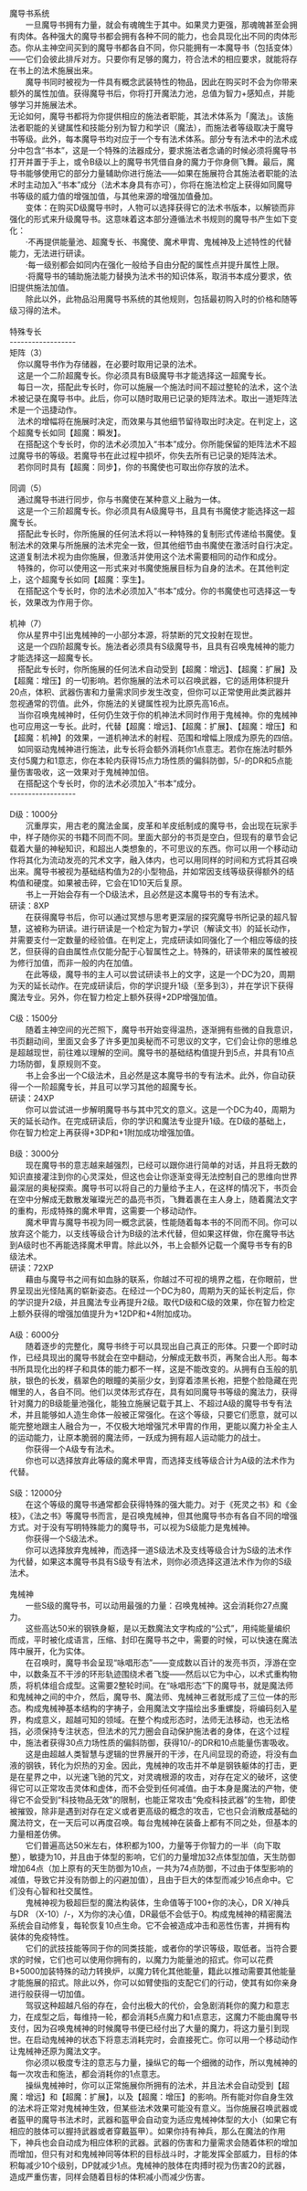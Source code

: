 <title>魔导书系统</title>
<br>魔导书系统
<br>　　一旦魔导书拥有力量，就会有魂魄生于其中。如果灵力更强，那魂魄甚至会拥有肉体。各种强大的魔导书都会拥有各种不同的能力，也会具现化出不同的肉体形态。你从主神空间买到的魔导书都各自不同，你只能拥有一本魔导书（包括变体）——它们会彼此排斥对方。只要你有足够的魔力，符合法术的相应要求，就能将存在书上的法术施展出来。
<br>　　魔导书同时被视为一件具有概念武装特性的物品，因此在购买时不会为你带来额外的属性加值。获得魔导书后，你将打开魔法力池，总值为智力+感知点，并能够学习并施展法术。
<br>	无论如何，魔导书都将为你提供相应的施法者职能，其法术体系为「魔法」。该施法者职能的关键属性和技能分别为智力和学识（魔法），而施法者等级取决于魔导书等级。此外，每本魔导书均对应于一个专有法术体系。部分专有法术中的法术成分中包含“书本”，这是一个特殊的法器成分，要求施法者念诵的时候必须将魔导书打开并置于手上，或令B级以上的魔导书凭借自身的魔力于你身侧飞舞。最后，魔导书能够使用它的部分力量辅助你进行施法——如果在施展符合其施法者职能的法术时主动加入“书本”成分（法术本身具有亦可），你将在施法检定上获得如同魔导书等级的威力值的增强加值，与其他来源的增强加值叠加。
<br>　　变体：在购买D级魔导书时，人物可以选择获得它的法术书版本，以解锁而非强化的形式来升级魔导书。这意味着这本部分遵循法术书规则的魔导书产生如下变化：
<br>　　·不再提供能量池、超魔专长、书魔使、魔术甲胄、鬼械神及上述特性的代替能力，无法进行研读。
<br>　　·每一级别都会如同内在强化一般给予自由分配的属性点并提升属性上限。
<br>　　·将魔导书的辅助施法能力替换为法术书的知识体系，取消书本成分要求，依旧提供施法加值。
<br>　　除此以外，此物品沿用魔导书系统的其他规则，包括最初购入时的价格和随等级习得的法术。
<br>
<br>特殊专长
<br>------------------
<br>矩阵（3）
<br>　你以魔导书作为存储器，在必要时取用记录的法术。
<br>　这是一个二阶超魔专长。你必须具有B级魔导书才能选择这一超魔专长。
<br>　每日一次，搭配此专长时，你可以施展一个施法时间不超过整轮的法术，这个法术被记录在魔导书中。此后，你可以随时取用已记录的矩阵法术。取出一道矩阵法术是一个迅捷动作。
<br>　法术的增幅将在施展时决定，而效果与其他细节留待取出时决定。在判定上，这个超魔专长如同【超魔：瞬发】。
<br>　在搭配这个专长时，你的法术必须加入“书本”成分。你所能保留的矩阵法术不超过魔导书的等级。若魔导书在此过程中损坏，你失去所有已记录的矩阵法术。
<br>　若你同时具有【超魔：同步】，你的书魔使也可取出你存放的法术。
<br>
<br>同调（5）
<br>　通过魔导书进行同步，你与书魔使在某种意义上融为一体。
<br>　这是一个三阶超魔专长。你必须具有A级魔导书，且具有书魔使才能选择这一超魔专长。
<br>　搭配此专长时，你所施展的任何法术将以一种特殊的复制形式传递给书魔使。复制法术的效果与所施展的法术完全一致，但其他细节由书魔使在激活时自行决定。这道复制法术视为由你施展，但激活并使用这个法术需要相同的动作和成分。
<br>　特殊的，你可以使用这一形式来对书魔使施展目标为自身的法术。在其他判定上，这个超魔专长如同【超魔：孪生】。
<br>　在搭配这个专长时，你的法术必须加入“书本”成分。你的书魔使也可选择这一专长，效果改为作用于你。
<br>
<br>机神（7）
<br>　你从星界中引出鬼械神的一小部分本源，将禁断的咒文投射在现世。
<br>　这是一个四阶超魔专长。施法者必须具有S级魔导书，且具有召唤鬼械神的能力才能选择这一超魔专长。
<br>　搭配此专长时，你所施展的任何法术自动受到【超魔：增远】、【超魔：扩展】及【超魔：增压】的一切影响。若你施展的法术可以召唤武器，它的适用体积提升20点，体积、武器伤害和力量需求同步发生改变，但你可以正常使用此类武器并忽视通常的罚值。此外，你施法的关键属性视为比原先高16点。
<br>　当你召唤鬼械神时，任何仍生效于你的机神法术同时作用于鬼械神。你的鬼械神也可应用这一专长。此时，代替【超魔：增远】、【超魔：扩展】、【超魔：增压】和【超魔：机神】的效果，一道机神法术的射程、范围和增幅上限成为原先的四倍。
<br>　如同驱动鬼械神进行施法，此专长将会额外消耗你1点意志。若你在施法时额外支付5魔力和1意志，你在本轮内获得15点力场性质的偏斜防御，5/-的DR和5点能量伤害吸收，这一效果对于鬼械神加倍。
<br>　在搭配这个专长时，你的法术必须加入“书本”成分。
<br>------------------
<br>
<br>D级：1000分
<br>　　沉重厚实，用古老的魔法金属，皮革和羊皮纸制成的魔导书，会出现在玩家手中，样子随你买的书籍不同而不同。里面大部分的书页是空白，但现有的章节会记载着大量的神秘知识，和超出人类想象的，不可思议的东西。你可以用一个移动动作将其化为流动发亮的咒术文字，融入体内，也可以用同样的时间和方式将其召唤出来。魔导书被视为基础结构值为2的小型物品，并如常因支线等级获得额外的结构值和硬度。如果被击碎，它会在1D10天后复原。
<br>　　书上一开始会存有一个D级法术，且必然是这本魔导书的专有法术。
<br>研读：8XP
<br>　　在获得魔导书后，你可以通过冥想与思考更深层的探究魔导书所记录的超凡智慧，这被称为研读。进行研读是一个检定为智力+学识（解读文书）的延长动作，并需要支付一定数量的经验值。在判定上，完成研读如同强化了一个相应等级的技艺，但获得的自由属性点仅能分配于心智属性之上。特殊的，研读带来的属性被视为修行加值，而非一般的内在加值。
<br>　　在此等级，魔导书的主人可以尝试研读书上的文字，这是一个DC为20，周期为天的延长动作。在完成研读后，你的学识提升1级（至多到3），并在学识下获得魔法专业。另外，你在智力检定上额外获得+2DP增强加值。
<br>
<br>C级：1500分
<br>　　随着主神空间的光芒照下，魔导书开始变得温热，逐渐拥有些微的自我意识，书页翻动间，里面又会多了许多更加奥秘而不可思议的文字，它们会让你的思维总是超越现世，前往难以理解的空间。魔导书的基础结构值提升到5点，并具有10点力场防御，复原规则不变。
<br>　　书上会多出一个C级法术，且必然是这本魔导书的专有法术。此外，你自动获得一个一阶超魔专长，并且可以学习其他的超魔专长。
<br>研读：24XP 
<br>　　你可以尝试进一步解明魔导书与其中咒文的意义。这是一个DC为40，周期为天的延长动作。在完成研读后，你的学识和魔法专业提升1级。在D级的基础上，你在智力检定上再获得+3DP和+1附加成功增强加值。
<br>
<br>B级：3000分
<br>　　现在魔导书的意志越来越强烈，已经可以跟你进行简单的对话，并且将无数的知识直接灌注到你的心灵深处，但这也会让你逐渐变得无法控制自己的思维向世界最深层的奥秘探索。魔导书可以将自己的力量给予主人，在这样的情况下，书页会在空中分解成无数散发璀璨光芒的晶亮书页，飞舞着裹在主人身上，随着魔法文字的重构，形成特殊的魔术甲胄，这需要一个移动动作。
<br>　　魔术甲胄与魔导书视为同一概念武装，性能随着每本书的不同而不同。你可以放弃这个能力，以支线等级合计为B级的法术代替，但如果这样做，你在魔导书达到A级时也不再能选择魔术甲胄。除此以外，书上会额外记载一个魔导书专有的B级法术。
<br>研读：72XP 
<br>　　藉由与魔导书之间有如血脉的联系，你越过不可视的境界之槛，在你眼前，世界呈现出光怪陆离的崭新姿态。在经过一个DC为80，周期为天的延长判定后，你的学识提升2级，并且魔法专业再提升2级。取代D级和C级的效果，你在智力检定上额外获得的增强加值提升为+12DP和+4附加成功。
<br>
<br>A级：6000分
<br>　　随着逐步的完整化，魔导书终于可以具现出自己真正的形体。只要一个即时动作，已经具现出的魔导书就会在空中翻动，分解成无数书页，再聚合出人形。每本书所具现化出的样子和具体的能力都不一样，这是不能改变的。从拥有白玉般的肌肤，银色的长发，翡翠色的眼瞳的美丽少女，到穿着漆黑长袍，把整个脸隐藏在兜帽里的人，各自不同。他们以灵体形式存在，具有如同魔导书等级的魔法力，获得针对魔力的B级能量池强化，能独立施展记载于其上、不超过A级的魔导书专有法术，并且能够如人造生命体一般被正常强化。在这个等级，只要它们愿意，就可以能完整地跟主人融合为一，不仅极大地增强咒术甲胄的作用，更能以魔力补全主人的运动能力，让原本脆弱的魔法师，一跃成为拥有超人运动能力的战士。
<br>　　你获得一个A级专有法术。
<br>　　你也可以选择放弃此等级的魔术甲胄，而选择支线等级合计为A级的法术作为代替。
<br>
<br>S级：12000分
<br>　　在这个等级的魔导书通常都会获得特殊的强大能力。对于《死灵之书》和《金枝》，《法之书》等魔导书而言，是召唤鬼械神，但其他魔导书亦有各自不同的增强方式。对于没有写明特殊能力的魔导书，可以视为S级能力是鬼械神。
<br>　　你获得一个S级法术。
<br>　　你可以选择放弃鬼械神，而选择一道S级法术及支线等级合计为S级的法术作为代替，如果这本魔导书具有S级专有法术，则你必须选择这道法术作为你的S级法术。
<br>
<br>鬼械神
<br>　　一些S级的魔导书，可以动用最强的力量：召唤鬼械神。这会消耗你27点魔力。
<br>　　这些高达50米的钢铁身躯，是以无数魔法文字构成的“公式”，用纯能量编织而成，平时被化成语言，压缩、封印在魔导书之中，需要的时候，可以快速在魔法阵中展开，化为实体。
<br>　　在召唤时，魔导书会呈现“咏唱形态”——变成数以百计的发亮书页，浮游在空中，以数条互不干涉的环形轨迹围绕术者飞旋——然后以它为中心，以术式重构物质，将机体组合成型。这需要2整轮时间。在“咏唱形态”下的魔导书，就是魔法师和鬼械神之间的中介，然后，魔导书、魔法师、鬼械神三者就形成了三位一体的形态。构成鬼械神基本结构的字祷子，会用魔法文字描绘出多重螺旋，将编码刻入星界，构成意义，超越可知的领域。在整个构成形态时，法师无法移动，也无法格挡，必须保持专注状态，但法术的咒力圈会自动保护施法者的身体，在这个过程中，施法者获得30点力场性质的偏斜防御，获得10/-的DR和10点能量伤害吸收。
<br>　　这是由超越人类智慧与逻辑的世界展开的干涉，在凡间显现的奇迹，将没有血液的钢铁，转化为炽热的刃金。因此，鬼械神的攻击并不单是钢铁躯体的打击，更是在星界之中，以光速飞驰的咒文，对灵魂根源的攻击，对存在定义的破坏，这使得它可以正常攻击灵体和虚体，而不会受到任何减值。由于本身是魔法的产物，使得它不会受到“科技物品无效”的限制，也能正常攻击“免疫科技武器”的生物，即使被摧毁，除非是遇到对存在定义或者更高级的概念的攻击，它也只会消散成基础的魔法符文，在一天后可以再度召唤。每台鬼械神在装备上都有不同之处，但基本的力量相差仿佛。
<br>　　它们普遍高达50米左右，体积都为100，力量等于你智力的一半（向下取整），敏捷为10，并且由于体型的影响，它们的力量增加32点体型加值，天生防御增加64点（加上原有的天生防御为10点，一共为74点防御，不过由于体型影响的减值，导致它并没有防御上的闪避加值），且由于巨大的体型而减少16点命中。它们没有心智和社交属性。
<br>　　鬼械神视为极超巨型的魔法构装体，生命值等于100+你的决心，DR X/神兵与DR （X-10）/-，X为你的决心值，DR最低不会低于0。构成鬼械神的精密魔法系统会自动修复，每轮恢复10点生命。它不会被造成冲击和恶性伤害，并拥有构装体的免疫特性。
<br>　　它们的武技技能等同于你的同类技能，或者你的学识等级，取低者。当符合要求的时候，它们也可以使用你拥有的，以魔力为能量池的招式。你可以花费B+5000加装特殊的动力转换炉，以魔力转化其他能量，籍此以推动需要其他能量才能施展的招式。除此以外，你可以如臂使指的支配它们的行动，使其有如你亲身进行般获得一切加值。
<br>　　驾驭这种超越凡俗的存在，会付出极大的代价，会急剧消耗你的魔力和意志力，在成型之后，每维持一轮，都会消耗5点魔力和1点意志，这魔力不能由魔导书支付，因为召唤鬼械神的时候魔导书便已经付出了大量的魔力，将这力量引到现世。在启动鬼械神的状态下将意志消耗完时，会直接死亡。你可以用一个移动动作让鬼械神还原为魔法文字。
<br>　　你必须以极度专注的意志与力量，操纵它的每一个细微的动作，所以鬼械神的每一次攻击和施法，都会消耗你的1点意志。
<br>　　操纵鬼械神时，你可以正常施展你所拥有的法术，并且法术会自动受到【超魔：增远】和【超魔：扩展】，以及【超魔：增压】的影响。所有能对你自身生效的法术将正常对鬼械神生效，但某些法术效果可能没有意义。当你施展召唤武器或者盔甲的魔导书法术时，武器和盔甲会自动变为适应鬼械神体型的大小（如果它有相应的肢体可以握持武器或者穿戴盔甲）。如果你持有神兵，那么在魔法的作用下，神兵也会自动成为相应体积的武器。武器的伤害和力量需求会随着体积的增加而增加，但只有对和鬼械神同等体积的目标战斗时，才能发挥全部威力，目标的体积每减少10个级别，DP就减少1点。鬼械神的肢体在肉搏时视为伤害20的武器，造成严重伤害，同样会随着目标的体积减小而减少伤害。

